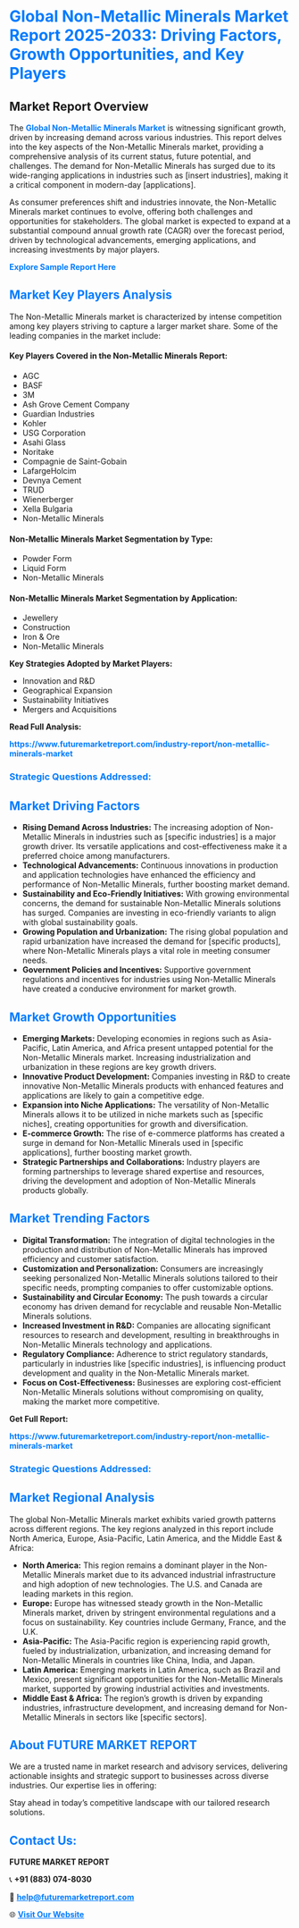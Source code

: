 <h1 style="color: #007BFF;">Global Non-Metallic Minerals Market Report 2025-2033: Driving Factors, Growth Opportunities, and Key Players</h1>

<section id="overview">
<h2>Market Report Overview</h2>
<p>The <a href="https://www.futuremarketreport.com/industry-report/non-metallic-minerals-market" style="color: #007BFF; text-decoration: none;"><strong>Global Non-Metallic Minerals Market</strong></a> is witnessing significant growth, driven by increasing demand across various industries. This report delves into the key aspects of the Non-Metallic Minerals market, providing a comprehensive analysis of its current status, future potential, and challenges. The demand for Non-Metallic Minerals has surged due to its wide-ranging applications in industries such as [insert industries], making it a critical component in modern-day [applications].</p>
<p>As consumer preferences shift and industries innovate, the Non-Metallic Minerals market continues to evolve, offering both challenges and opportunities for stakeholders. The global market is expected to expand at a substantial compound annual growth rate (CAGR) over the forecast period, driven by technological advancements, emerging applications, and increasing investments by major players.</p>
</section>

<section id="overview">
<p><a href="https://www.futuremarketreport.com/request-sample/reportId=106789" style="color: #007BFF; text-decoration: none;"><strong>Explore Sample Report Here</strong></a></p>
</section>

<section id="key-players">
<h2 style="color: #007BFF;">Market Key Players Analysis</h2>
<p>The Non-Metallic Minerals market is characterized by intense competition among key players striving to capture a larger market share. Some of the leading companies in the market include:</p>
<h4>Key Players Covered in the Non-Metallic Minerals Report:</h4>
<ul><li>AGC</li><li>BASF</li><li>3M</li><li>Ash Grove Cement Company</li><li>Guardian Industries</li><li>Kohler</li><li>USG Corporation</li><li>Asahi Glass</li><li>Noritake</li><li>Compagnie de Saint-Gobain</li><li>LafargeHolcim</li><li>Devnya Cement</li><li>TRUD</li><li>Wienerberger</li><li>Xella Bulgaria</li><li>Non-Metallic Minerals</li></ul>
<h4>Non-Metallic Minerals Market Segmentation by Type:</h4>
<ul><li>Powder Form</li><li>Liquid Form</li><li>Non-Metallic Minerals</li></ul>

<h4>Non-Metallic Minerals Market Segmentation by Application:</h4>
<ul><li>Jewellery</li><li>Construction</li><li>Iron &amp; Ore</li><li>Non-Metallic Minerals</li></ul>
<p><strong>Key Strategies Adopted by Market Players:</strong></p>
<ul>
<li>Innovation and R&D</li>
<li>Geographical Expansion</li>
<li>Sustainability Initiatives</li>
<li>Mergers and Acquisitions</li>
</ul>
</section>

<section>
<p><strong>Read Full Analysis: </strong></p><a href="https://www.futuremarketreport.com/industry-report/non-metallic-minerals-market" style="color: #007BFF; text-decoration: none;"><strong>https://www.futuremarketreport.com/industry-report/non-metallic-minerals-market</strong></a>
<h3 style="color: #007BFF;">Strategic Questions Addressed:</h3>
</section>

<section id="driving-factors">
<h2 style="color: #007BFF;">Market Driving Factors</h2>
<ul>
<li><strong>Rising Demand Across Industries:</strong> The increasing adoption of Non-Metallic Minerals in industries such as [specific industries] is a major growth driver. Its versatile applications and cost-effectiveness make it a preferred choice among manufacturers.</li>
<li><strong>Technological Advancements:</strong> Continuous innovations in production and application technologies have enhanced the efficiency and performance of Non-Metallic Minerals, further boosting market demand.</li>
<li><strong>Sustainability and Eco-Friendly Initiatives:</strong> With growing environmental concerns, the demand for sustainable Non-Metallic Minerals solutions has surged. Companies are investing in eco-friendly variants to align with global sustainability goals.</li>
<li><strong>Growing Population and Urbanization:</strong> The rising global population and rapid urbanization have increased the demand for [specific products], where Non-Metallic Minerals plays a vital role in meeting consumer needs.</li>
<li><strong>Government Policies and Incentives:</strong> Supportive government regulations and incentives for industries using Non-Metallic Minerals have created a conducive environment for market growth.</li>
</ul>
</section>

<section id="growth-opportunities">
<h2 style="color: #007BFF;">Market Growth Opportunities</h2>
<ul>
<li><strong>Emerging Markets:</strong> Developing economies in regions such as Asia-Pacific, Latin America, and Africa present untapped potential for the Non-Metallic Minerals market. Increasing industrialization and urbanization in these regions are key growth drivers.</li>
<li><strong>Innovative Product Development:</strong> Companies investing in R&D to create innovative Non-Metallic Minerals products with enhanced features and applications are likely to gain a competitive edge.</li>
<li><strong>Expansion into Niche Applications:</strong> The versatility of Non-Metallic Minerals allows it to be utilized in niche markets such as [specific niches], creating opportunities for growth and diversification.</li>
<li><strong>E-commerce Growth:</strong> The rise of e-commerce platforms has created a surge in demand for Non-Metallic Minerals used in [specific applications], further boosting market growth.</li>
<li><strong>Strategic Partnerships and Collaborations:</strong> Industry players are forming partnerships to leverage shared expertise and resources, driving the development and adoption of Non-Metallic Minerals products globally.</li>
</ul>
</section>

<section id="trending-factors">
<h2 style="color: #007BFF;">Market Trending Factors</h2>
<ul>
<li><strong>Digital Transformation:</strong> The integration of digital technologies in the production and distribution of Non-Metallic Minerals has improved efficiency and customer satisfaction.</li>
<li><strong>Customization and Personalization:</strong> Consumers are increasingly seeking personalized Non-Metallic Minerals solutions tailored to their specific needs, prompting companies to offer customizable options.</li>
<li><strong>Sustainability and Circular Economy:</strong> The push towards a circular economy has driven demand for recyclable and reusable Non-Metallic Minerals solutions.</li>
<li><strong>Increased Investment in R&D:</strong> Companies are allocating significant resources to research and development, resulting in breakthroughs in Non-Metallic Minerals technology and applications.</li>
<li><strong>Regulatory Compliance:</strong> Adherence to strict regulatory standards, particularly in industries like [specific industries], is influencing product development and quality in the Non-Metallic Minerals market.</li>
<li><strong>Focus on Cost-Effectiveness:</strong> Businesses are exploring cost-efficient Non-Metallic Minerals solutions without compromising on quality, making the market more competitive.</li>
</ul>
</section>

<section>
<p><strong>Get Full Report: </strong></p><a href="https://www.futuremarketreport.com/industry-report/non-metallic-minerals-market" style="color: #007BFF; text-decoration: none;"><strong>https://www.futuremarketreport.com/industry-report/non-metallic-minerals-market</strong></a>
<h3 style="color: #007BFF;">Strategic Questions Addressed:</h3>
</section>


<section id="regional-analysis">
<h2 style="color: #007BFF;">Market Regional Analysis</h2>
<p>The global Non-Metallic Minerals market exhibits varied growth patterns across different regions. The key regions analyzed in this report include North America, Europe, Asia-Pacific, Latin America, and the Middle East & Africa:</p>
<ul>
<li><strong>North America:</strong> This region remains a dominant player in the Non-Metallic Minerals market due to its advanced industrial infrastructure and high adoption of new technologies. The U.S. and Canada are leading markets in this region.</li>
<li><strong>Europe:</strong> Europe has witnessed steady growth in the Non-Metallic Minerals market, driven by stringent environmental regulations and a focus on sustainability. Key countries include Germany, France, and the U.K.</li>
<li><strong>Asia-Pacific:</strong> The Asia-Pacific region is experiencing rapid growth, fueled by industrialization, urbanization, and increasing demand for Non-Metallic Minerals in countries like China, India, and Japan.</li>
<li><strong>Latin America:</strong> Emerging markets in Latin America, such as Brazil and Mexico, present significant opportunities for the Non-Metallic Minerals market, supported by growing industrial activities and investments.</li>
<li><strong>Middle East & Africa:</strong> The region’s growth is driven by expanding industries, infrastructure development, and increasing demand for Non-Metallic Minerals in sectors like [specific sectors].</li>
</ul>
</section>

<footer>
<h2 style="color: #007BFF;">About FUTURE MARKET REPORT</h2>
<p>We are a trusted name in market research and advisory services, delivering actionable insights and strategic support to businesses across diverse industries. Our expertise lies in offering:</p>

<p>Stay ahead in today’s competitive landscape with our tailored research solutions.</p>

<h2 style="color: #007BFF;">Contact Us:</h2>
<p><strong>FUTURE MARKET REPORT</strong></p>
<p>📞 <strong>+91 (883) 074-8030</strong></p>
<p>📧 <strong><a href="mailto:help@futuremarketreport.com" style="color: #007BFF;">help@futuremarketreport.com</a></strong></p>
<p>🌐 <strong><a href="https://www.futuremarketreport.com/" style="color: #007BFF;">Visit Our Website</a></strong></p>
</footer>